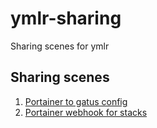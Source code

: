 # ymlr-sharing
Sharing scenes for ymlr

## Sharing scenes
1. [Portainer to gatus config](./gatus/portainer-to-gatus-config/README.md)
2. [Portainer webhook for stacks](./portainer/webhook-stack/README.md)
